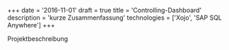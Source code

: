 +++
date = '2016-11-01'
draft = true
title = 'Controlling-Dashboard'
description = 'kurze Zusammenfassung'
technologies = ['Xojo', 'SAP SQL Anywhere']
+++

Projektbeschreibung
